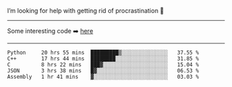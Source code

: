 I’m looking for help with getting rid of procrastination 🤔

-----

Some interesting code :arrow_right: [here](https://github.com/zhen8838/playground)

-----

<!--START_SECTION:waka-->
```text
Python     20 hrs 55 mins  █████████▒░░░░░░░░░░░░░░░   37.55 % 
C++        17 hrs 44 mins  ████████░░░░░░░░░░░░░░░░░   31.85 % 
C          8 hrs 22 mins   ███▓░░░░░░░░░░░░░░░░░░░░░   15.04 % 
JSON       3 hrs 38 mins   █▓░░░░░░░░░░░░░░░░░░░░░░░   06.53 % 
Assembly   1 hr 41 mins    ▓░░░░░░░░░░░░░░░░░░░░░░░░   03.03 % 
```
<!--END_SECTION:waka-->

<!--
**zhen8838/zhen8838** is a ✨ _special_ ✨ repository because its `README.md` (this file) appears on your GitHub profile.

Here are some ideas to get you started:

- 🔭 I’m currently working on ...
- 🌱 I’m currently learning ...
- 👯 I’m looking to collaborate on ...
 ...
- 💬 Ask me about ...
- 📫 How to reach me: ...
- 😄 Pronouns: ...
- ⚡ Fun fact: ...
-->
